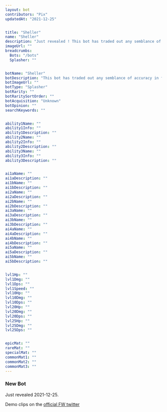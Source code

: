```yaml
---
layout: bot
contributors: "Pix"
updatedAt: "2021-12-25"


title: "Sheller"
name: "Sheller"
description: "Just revealed ! This bot has traded out any semblance of accuracy in favour of raw firepower"
imageUrl: ""
breadcrumbs:
  Bots: "/bots"
  Splasher: ""


botName: "Sheller"
botDescription: "This bot has traded out any semblance of accuracy in favour of raw firepower"
botImageUrl: ""
botType: "Splasher"
botRarity: ""
botRaritySortOrder: ""
botAcquisition: "Unknown"
botOpinion: ""
searchKeywords: ""


ability1Name: ""
ability1Info: ""
ability1Description: ""
ability2Name: ""
ability2Info: ""
ability2Description: ""
ability3Name: ""
ability3Info: ""
ability3Description: ""


ai1aName: ""
ai1aDescription: ""
ai1bName: ""
ai1bDescription: ""
ai2aName: ""
ai2aDescription: ""
ai2bName: ""
ai2bDescription: ""
ai3aName: ""
ai3aDescription: ""
ai3bName: ""
ai3bDescription: ""
ai4aName: ""
ai4aDescription: ""
ai4bName: ""
ai4bDescription: ""
ai5aName: ""
ai5aDescription: ""
ai5bName: ""
ai5bDescription: ""


lvl1Hp: ""
lvl1Dmg: ""
lvl1Dps: ""
lvl1Speed: ""
lvl10Hp: ""
lvl10Dmg: ""
lvl10Dps: ""
lvl20Hp: ""
lvl20Dmg: ""
lvl20Dps: ""
lvl25Hp: ""
lvl25Dmg: ""
lvl25Dps: ""


epicMat: ""
rareMat: ""
specialMat: ""
commonMat1: ""
commonMat2: ""
commonMat3: ""
---
```


### New Bot

Just revealed 2021-12-25.

Demo clips on the [official FW twitter](https://twitter.com/BotworldGame/status/1474726625262510080)
